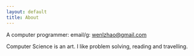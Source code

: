 ```yaml
---
layout: default
title: About
---
```

A computer programmer: email/g: wenlzhao@gmail.com 
<br>

Computer Science is an art. I like problem solving, reading and travelling.
